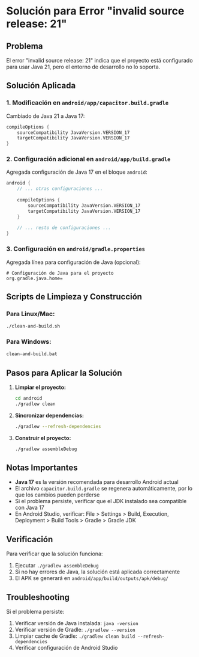 # Solución para Error "invalid source release: 21"

## Problema
El error "invalid source release: 21" indica que el proyecto está configurado para usar Java 21, pero el entorno de desarrollo no lo soporta.

## Solución Aplicada

### 1. Modificación en `android/app/capacitor.build.gradle`
Cambiado de Java 21 a Java 17:
```gradle
compileOptions {
    sourceCompatibility JavaVersion.VERSION_17
    targetCompatibility JavaVersion.VERSION_17
}
```

### 2. Configuración adicional en `android/app/build.gradle`
Agregada configuración de Java 17 en el bloque `android`:
```gradle
android {
    // ... otras configuraciones ...
    
    compileOptions {
        sourceCompatibility JavaVersion.VERSION_17
        targetCompatibility JavaVersion.VERSION_17
    }
    
    // ... resto de configuraciones ...
}
```

### 3. Configuración en `android/gradle.properties`
Agregada línea para configuración de Java (opcional):
```properties
# Configuración de Java para el proyecto
org.gradle.java.home=
```

## Scripts de Limpieza y Construcción

### Para Linux/Mac:
```bash
./clean-and-build.sh
```

### Para Windows:
```cmd
clean-and-build.bat
```

## Pasos para Aplicar la Solución

1. **Limpiar el proyecto:**
   ```bash
   cd android
   ./gradlew clean
   ```

2. **Sincronizar dependencias:**
   ```bash
   ./gradlew --refresh-dependencies
   ```

3. **Construir el proyecto:**
   ```bash
   ./gradlew assembleDebug
   ```

## Notas Importantes

- **Java 17** es la versión recomendada para desarrollo Android actual
- El archivo `capacitor.build.gradle` se regenera automáticamente, por lo que los cambios pueden perderse
- Si el problema persiste, verificar que el JDK instalado sea compatible con Java 17
- En Android Studio, verificar: File > Settings > Build, Execution, Deployment > Build Tools > Gradle > Gradle JDK

## Verificación

Para verificar que la solución funciona:
1. Ejecutar `./gradlew assembleDebug`
2. Si no hay errores de Java, la solución está aplicada correctamente
3. El APK se generará en `android/app/build/outputs/apk/debug/`

## Troubleshooting

Si el problema persiste:
1. Verificar versión de Java instalada: `java -version`
2. Verificar versión de Gradle: `./gradlew --version`
3. Limpiar cache de Gradle: `./gradlew clean build --refresh-dependencies`
4. Verificar configuración de Android Studio
